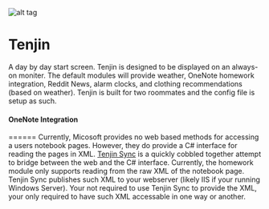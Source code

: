 ![alt tag](http://imgur.com/I3kGSdY)
# Tenjin

A day by day start screen. Tenjin is designed to be displayed on an always-on moniter. The default modules will provide weather, OneNote homework integration, Reddit News, alarm clocks, and clothing recommendations (based on weather). Tenjin is built for two roommates and the config file is setup as such.

#### OneNote Integration
======
Currently, Micosoft provides no web based methods for accessing a users notebook pages. However, they do provide a C# interface for reading the pages in XML. [Tenjin Sync](https://github.com/nosedive25/Tenjin-Sync) is a quickly cobbled together attempt to bridge between the web and the C# interface. Currently, the homework module only supports reading from the raw XML of the notebook page. Tenjin Sync publishes such XML to your webserver (likely IIS if your running Windows Server). Your not required to use Tenjin Sync to provide the XML, your only required to have such XML accessable in one way or another.

